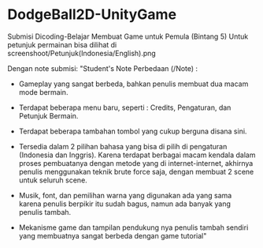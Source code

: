 # DodgeBall2D-UnityGame
Submisi Dicoding-Belajar Membuat Game untuk Pemula (Bintang 5)
Untuk petunjuk permainan bisa dilihat di screenshoot/Petunjuk(Indonesia/English).png

Dengan note submisi:
"Student's Note
Perbedaan (/Note) :

- Gameplay yang sangat berbeda, bahkan penulis membuat dua macam mode bermain.

- Terdapat beberapa menu baru, seperti : Credits, Pengaturan, dan Petunjuk Bermain.

- Terdapat beberapa tambahan tombol yang cukup berguna disana sini.

- Tersedia dalam 2 pilihan bahasa yang bisa di pilih di pengaturan (Indonesia dan Inggris). Karena terdapat berbagai macam kendala dalam proses pembuatanya dengan metode yang di internet-internet, akhirnya penulis menggunakan teknik brute force saja, dengan membuat 2 scene untuk seluruh scene.

- Musik, font, dan pemilihan warna yang digunakan ada yang sama karena penulis berpikir itu sudah bagus, namun ada banyak yang penulis tambah.

- Mekanisme game dan tampilan pendukung nya penulis tambah sendiri yang membuatnya sangat berbeda dengan game tutorial"
